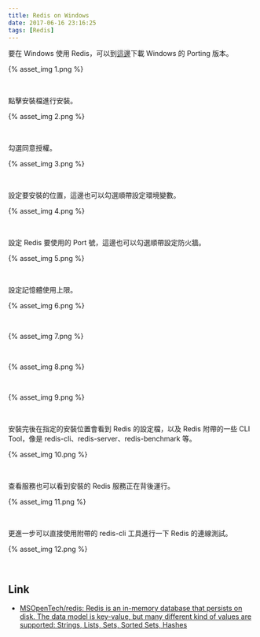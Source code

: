 ```yaml
---
title: Redis on Windows
date: 2017-06-16 23:16:25
tags: [Redis]
---
```


要在 Windows 使用 Redis，可以到[這邊](https://github.com/MSOpenTech/redis)下載 Windows 的 Porting 版本。  

<!-- More -->

{% asset_img 1.png %}

<br/>


點擊安裝檔進行安裝。  

{% asset_img 2.png %}

<br/>


勾選同意授權。  

{% asset_img 3.png %}

<br/>


設定要安裝的位置，這邊也可以勾選順帶設定環境變數。  

{% asset_img 4.png %}

<br/>


設定 Redis 要使用的 Port 號，這邊也可以勾選順帶設定防火牆。  

{% asset_img 5.png %}

<br/>


設定記憶體使用上限。  

{% asset_img 6.png %}

<br/>


{% asset_img 7.png %}

<br/>


{% asset_img 8.png %}

<br/>


{% asset_img 9.png %}

<br/>


安裝完後在指定的安裝位置會看到 Redis 的設定檔，以及 Redis 附帶的一些 CLI Tool，像是 redis-cli、redis-server、redis-benchmark 等。  

{% asset_img 10.png %}

<br/>


查看服務也可以看到安裝的 Redis 服務正在背後運行。  

{% asset_img 11.png %}

<br/>


更進一步可以直接使用附帶的 redis-cli 工具進行一下 Redis 的連線測試。  

{% asset_img 12.png %}

<br/>


Link
----
* [MSOpenTech/redis: Redis is an in-memory database that persists on disk. The data model is key-value, but many different kind of values are supported: Strings, Lists, Sets, Sorted Sets, Hashes](https://github.com/MSOpenTech/redis)
